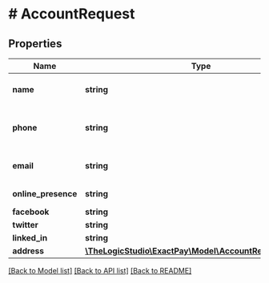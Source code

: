 # # AccountRequest

## Properties

Name | Type | Description | Notes
------------ | ------------- | ------------- | -------------
**name** | **string** | The account&#39;s name | [optional]
**phone** | **string** | The account&#39;s phone number | [optional]
**email** | **string** | The account&#39;s email | [optional]
**online_presence** | **string** | Online presence | [optional]
**facebook** | **string** | facebook | [optional]
**twitter** | **string** | twitter | [optional]
**linked_in** | **string** | linkedIn | [optional]
**address** | [**\TheLogicStudio\ExactPay\Model\AccountRequestAddress**](AccountRequestAddress.md) |  | [optional]

[[Back to Model list]](../../README.md#models) [[Back to API list]](../../README.md#endpoints) [[Back to README]](../../README.md)

